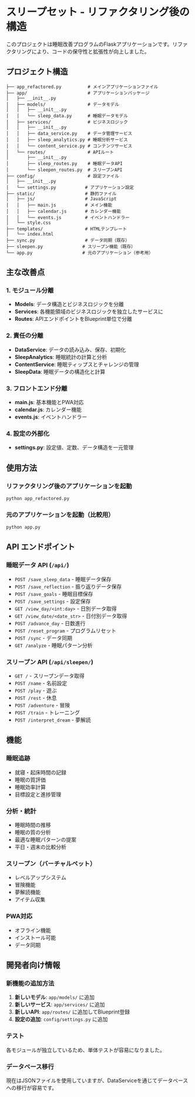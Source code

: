 # スリープセット - リファクタリング後の構造

このプロジェクトは睡眠改善プログラムのFlaskアプリケーションです。リファクタリングにより、コードの保守性と拡張性が向上しました。

## プロジェクト構造

```
├── app_refactored.py          # メインアプリケーションファイル
├── app/                       # アプリケーションパッケージ
│   ├── __init__.py
│   ├── models/                # データモデル
│   │   ├── __init__.py
│   │   └── sleep_data.py      # 睡眠データモデル
│   ├── services/              # ビジネスロジック
│   │   ├── __init__.py
│   │   ├── data_service.py    # データ管理サービス
│   │   ├── sleep_analytics.py # 睡眠分析サービス
│   │   └── content_service.py # コンテンツサービス
│   └── routes/                # APIルート
│       ├── __init__.py
│       ├── sleep_routes.py    # 睡眠データAPI
│       └── sleepen_routes.py  # スリープンAPI
├── config/                    # 設定ファイル
│   ├── __init__.py
│   └── settings.py           # アプリケーション設定
├── static/                   # 静的ファイル
│   ├── js/                   # JavaScript
│   │   ├── main.js           # メイン機能
│   │   ├── calendar.js       # カレンダー機能
│   │   └── events.js         # イベントハンドラー
│   └── style.css
├── templates/                # HTMLテンプレート
│   └── index.html
├── sync.py                   # データ同期（既存）
├── sleepen.py               # スリープン機能（既存）
└── app.py                   # 元のアプリケーション（参考用）
```

## 主な改善点

### 1. モジュール分離
- **Models**: データ構造とビジネスロジックを分離
- **Services**: 各機能領域のビジネスロジックを独立したサービスに
- **Routes**: APIエンドポイントをBlueprint単位で分離

### 2. 責任の分離
- **DataService**: データの読み込み、保存、初期化
- **SleepAnalytics**: 睡眠統計の計算と分析
- **ContentService**: 睡眠ティップスとチャレンジの管理
- **SleepData**: 睡眠データの構造化と計算

### 3. フロントエンド分離
- **main.js**: 基本機能とPWA対応
- **calendar.js**: カレンダー機能
- **events.js**: イベントハンドラー

### 4. 設定の外部化
- **settings.py**: 設定値、定数、データ構造を一元管理

## 使用方法

### リファクタリング後のアプリケーションを起動
```bash
python app_refactored.py
```

### 元のアプリケーションを起動（比較用）
```bash
python app.py
```

## API エンドポイント

### 睡眠データ API (`/api/`)
- `POST /save_sleep_data` - 睡眠データ保存
- `POST /save_reflection` - 振り返りデータ保存
- `POST /save_goals` - 睡眠目標保存
- `POST /save_settings` - 設定保存
- `GET /view_day/<int:day>` - 日別データ取得
- `GET /view_date/<date_str>` - 日付別データ取得
- `POST /advance_day` - 日数進行
- `POST /reset_program` - プログラムリセット
- `POST /sync` - データ同期
- `GET /analyze` - 睡眠パターン分析

### スリープン API (`/api/sleepen/`)
- `GET /` - スリープンデータ取得
- `POST /name` - 名前設定
- `POST /play` - 遊ぶ
- `POST /rest` - 休息
- `POST /adventure` - 冒険
- `POST /train` - トレーニング
- `POST /interpret_dream` - 夢解読

## 機能

### 睡眠追跡
- 就寝・起床時間の記録
- 睡眠の質評価
- 睡眠効率計算
- 目標設定と進捗管理

### 分析・統計
- 睡眠時間の推移
- 睡眠の質の分析
- 最適な睡眠パターンの提案
- 平日・週末の比較分析

### スリープン（バーチャルペット）
- レベルアップシステム
- 冒険機能
- 夢解読機能
- アイテム収集

### PWA対応
- オフライン機能
- インストール可能
- データ同期

## 開発者向け情報

### 新機能の追加方法

1. **新しいモデル**: `app/models/` に追加
2. **新しいサービス**: `app/services/` に追加
3. **新しいAPI**: `app/routes/` に追加してBlueprint登録
4. **設定の追加**: `config/settings.py` に追加

### テスト
各モジュールが独立しているため、単体テストが容易になりました。

### データベース移行
現在はJSONファイルを使用していますが、DataServiceを通じてデータベースへの移行が容易です。
